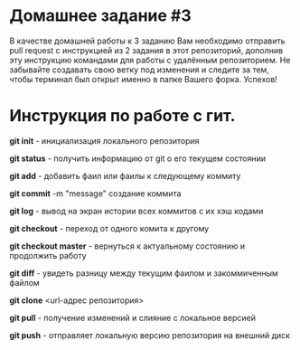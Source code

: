 # Домашнее задание #3

В качестве домашней работы к 3 заданию Вам необходимо отправить pull request с инструкцией из 2 задания в этот репозиторий, дополнив эту инструкцию командами для работы с удалённым репозиторием. Не забывайте создавать свою ветку под изменения и следите за тем, чтобы терминал был открыт именно в папке Вашего форка. Успехов!
# Инструкция по работе с гит.

**git init** - инициализация локального репозитория

**git status** - получить информацию от git о его текущем состоянии

**git add** - добавить фаил или фаилы к следующему коммиту

**git commit** -m "message" создание коммита 

**git log** - вывод на экран истории всех коммитов с их хэш кодами

**git checkout** - переход от одного комита к другому

**git checkout master** - вернуться к актуальному состоянию и продолжить работу

**git diff** - увидеть разницу между текущим фаилом и закоммиченным файлом


**git clone** <url-адрес репозитория>

**git pull** - получение изменений и слияние с локальное версией

**git push** - отправляет локальную версию репозитория на внешний диск